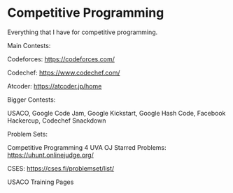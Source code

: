 # Competitive Programming
Everything that I have for competitive programming. 

Main Contests:

Codeforces: https://codeforces.com/

Codechef: https://www.codechef.com/

Atcoder: https://atcoder.jp/home

Bigger Contests:

USACO, Google Code Jam, Google Kickstart, Google Hash Code, Facebook Hackercup, Codechef Snackdown

Problem Sets:

Competitive Programming 4 UVA OJ Starred Problems: https://uhunt.onlinejudge.org/

CSES: https://cses.fi/problemset/list/

USACO Training Pages
